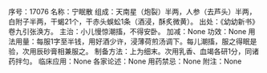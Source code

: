 序号：17076
名称：宁眠散
组成：天南星（炮裂）半两，人参（去芦头）半两，白附子半两，干蝎21个，干赤头蜈蚣1条（酒浸，酥炙微黄）。
出处：《幼幼新书》卷九引张涣方。
主治：小儿慢惊潮搐，不得安卧。
加减：None
功效：None
用法用量：每服1字至半钱，用好酒少许，浸薄荷煎汤调下。每儿潮搐，服之得眠是验，次用辰砂膏相兼服之。
制备方法：上为细末。次用乳香、血竭各研1分，同诸药拌匀。
临床应用：None
各家论述：None
用药禁忌：None
附注：None
